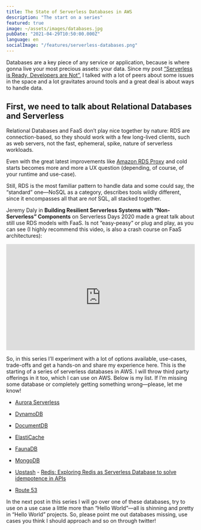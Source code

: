 ```yaml
---
title: The State of Serverless Databases in AWS
description: "The start on a series"
featured: true
image: ~/assets/images/databases.jpg
pubDate: "2021-04-29T10:50:00.000Z"
language: en
socialImage: "/features/serverless-databases.png"
---
```


Databases are a key piece of any service or application, because is where gonna live your most precious assets: your data. Since my post [“Serverless is Ready, Developers are Not”](/blog/serverless-is-ready-developers-are-not/), I talked with a lot of peers about some issues in the space and a lot gravitates around tools and a great deal is about ways to handle data.

## First, we need to talk about Relational Databases and Serverless

Relational Databases and FaaS don’t play nice together by nature: RDS are connection-based, so they should work with a few long-lived clients, such as web servers, not the fast, ephemeral, spike, nature of serverless workloads.

Even with the great latest improvements like [Amazon RDS Proxy](https://aws.amazon.com/rds/proxy/) and cold starts becomes more and more a UX question (depending, of course, of your runtime and use-case).

Still, RDS is the most familiar pattern to handle data and some could say, the “standard” one—NoSQL as a category, describes tools wildly different, since it encompasses all that are *not* SQL, all stacked together. 

Jeremy Daly in **Building Resilient Serverless Systems with “Non-Serverless” Components** on Serverless Days 2020 made a great talk about still use RDS models with FaaS. Is not “easy-peasy” or plug and play, as you can see (I highly recommend this video, is also a crash course on FaaS architectures):

<style>.embed-container { position: relative; padding-bottom: 56.25%; height: 0; overflow: hidden; max-width: 100%; } .embed-container iframe, .embed-container object, .embed-container embed { position: absolute; top: 0; left: 0; width: 100%; height: 100%; }</style><div class='embed-container'>
<iframe title="YouTube" width="560" height="315" src="https://www.youtube.com/embed/coygxBg2wTY" frameBorder="0" allow="accelerometer; autoplay; clipboard-write; encrypted-media; gyroscope; picture-in-picture" allowfullscreen></iframe>
</div>

So, in this series I’ll experiment with a lot of options available, use-cases, trade-offs and get a hands-on and share my experience here. This is the starting of a series of serverless databases in AWS. I will throw third party offerings in it too, which I can use on AWS. Below is my list. If I’m missing some database or completely getting something wrong—please, let me know!

- [Aurora Serverless](https://aws.amazon.com/rds/aurora/serverless/)

- [DynamoDB](https://aws.amazon.com/dynamodb/)

- [DocumentDB](https://aws.amazon.com/documentdb)

- [ElastiCache](https://aws.amazon.com/elasticache/)

- [FaunaDB](https://fauna.com/)

- [MongoDB](https://www.mongodb.com/cloud/atlas)

- [Upstash](https://upstash.com/) - [Redis: Exploring Redis as Serverless Database to solve idempotence in APIs](blog/redis-exploring-redis-as-serverless-databases-to-solve-idempotence-in-api-upstash/)

- [Route 53](https://aws.amazon.com/route53/)

In the next post in this series I will go over one of these databases, try to use on a use case a little more than “Hello World”—all is shinning and pretty in “Hello World” projects. So, please point me out databases missing, use cases you think I should approach and so on through twitter!